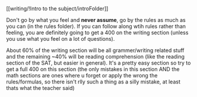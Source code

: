 [[writing/!Intro to the subject/introFolder]]

Don't go by what you feel and <b>never assume</b>, go by the rules as much as you can (in the rules folder). If you can follow along wtih rules rather than feeling, you are definitely going to get a 400 on the writing section (unless you use what you feel on a lot of questions).

About 60% of the writing section will be all grammer/writing related stuff and the remaining ~40% will be reading comprehension (like the reading section of the SAT, but easier in general). It's a pretty easy section so try to get a full 400 on this section (the only mistakes in this section AND the math sections are ones where u forget or apply the wrong the rules/formulas, so there isn't rlly such a thing as a silly mistake, at least thats what the teacher said)